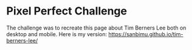 # Pixel Perfect Challenge 

The challenge was to recreate this page about Tim Berners Lee both on desktop and mobile.
Here is my version: https://sanbimu.github.io/tim-berners-lee/

